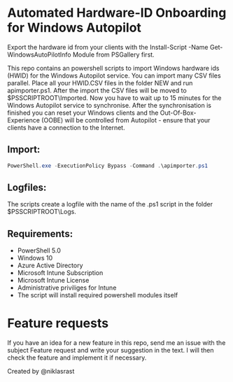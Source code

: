 # Automated Hardware-ID Onboarding for Windows Autopilot

Export the hardware id from your clients with the Install-Script -Name Get-WindowsAutoPilotInfo Module from PSGallery first.

This repo contains an powershell scripts to import Windows hardware ids (HWID) for the Windows Autopilot service. You can import many CSV files parallel.
Place all your HWID.CSV files in the folder NEW and run apimporter.ps1. After the import the CSV files will be moved to $PSSCRIPTROOT\Imported. Now you have to wait up to 15 minutes for the Windows Autopilot service to synchronise. After the synchronisation is finished you can reset your Windows clients and the Out-Of-Box-Experience (OOBE) will be controlled from Autopilot - ensure that your clients have a connection to the Internet.


## Import:
```powershell
PowerShell.exe -ExecutionPolicy Bypass -Command .\apimporter.ps1
```

## Logfiles:
The scripts create a logfile with the name of the .ps1 script in the folder $PSSCRIPTROOT\Logs.

## Requirements:
- PowerShell 5.0
- Windows 10
- Azure Active Directory
- Microsoft Intune Subscription
- Microsoft Intune License
- Administrative priviliges for Intune
- The script will install required powershell modules itself

# Feature requests
If you have an idea for a new feature in this repo, send me an issue with the subject Feature request and write your suggestion in the text. I will then check the feature and implement it if necessary.

Created by @niklasrast 